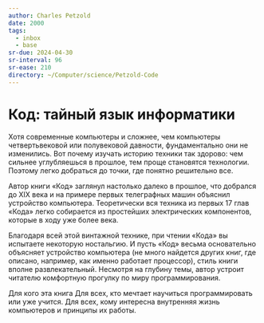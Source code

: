 ```yaml
---
author: Charles Petzold
date: 2000
tags:
  - inbox
  - base
sr-due: 2024-04-30
sr-interval: 96
sr-ease: 210
directory: ~/Computer/science/Petzold-Code
---
```

# Код: тайный язык информатики

Хотя современные компьютеры и сложнее, чем компьютеры четвертьвековой или
полувековой давности, фундаментально они не изменились. Вот почему изучать
историю техники так здорово: чем сильнее углубляешься в прошлое, тем проще
становятся технологии. Поэтому легко добраться до точки, где понятно решительно
все.

Автор книги «Код» заглянул настолько далеко в прошлое, что добрался до XIX века
и на примере первых телеграфных машин объяснил устройство компьютера.
Теоретически вся техника из первых 17 глав «Кода» легко собирается из простейших
электрических компонентов, которые в ходу уже более века.

Благодаря всей этой винтажной технике, при чтении «Кода» вы испытаете некоторую
ностальгию. И пусть «Код» весьма основательно объясняет устройство компьютера
(не много найдется других книг, где описано, например, как именно работает
процессор), стиль книги вполне развлекательный. Несмотря на глубину темы, автор
устроит читателю комфортную прогулку по миру программирования.

Для кого эта книга Для всех, кто мечтает научиться программировать или уже
учится. Для всех, кому интересна внутренняя жизнь компьютеров и принципы их
работы.
